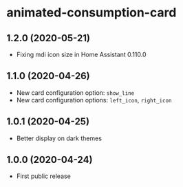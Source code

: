 # animated-consumption-card

## 1.2.0 (2020-05-21)

 * Fixing mdi icon size in Home Assistant 0.110.0

## 1.1.0 (2020-04-26)

 * New card configuration option: `show_line`
 * New card configuration options: `left_icon`, `right_icon`

## 1.0.1 (2020-04-25)

 * Better display on dark themes

## 1.0.0 (2020-04-24)

 * First public release
